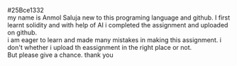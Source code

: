 #25Bce1332
<br>
my name is Anmol Saluja new to this programing language and github. I first learnt solidity and with help of AI i completed the assignment and uploaded on github.
<br>
i am eager to learn and made many mistakes in making this assignment. i don't whether i upload th eassignment in the right place or not.
<br>
But please give a chance.
thank you
